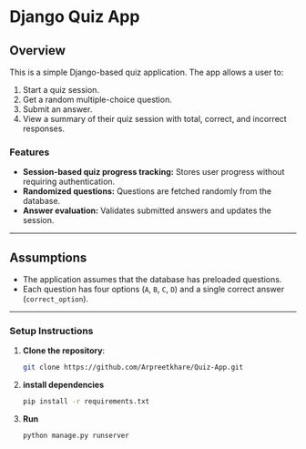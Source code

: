 # Django Quiz App

## Overview
This is a simple Django-based quiz application. The app allows a user to:
1. Start a quiz session.
2. Get a random multiple-choice question.
3. Submit an answer.
4. View a summary of their quiz session with total, correct, and incorrect responses.

### Features
- **Session-based quiz progress tracking:** Stores user progress without requiring authentication.
- **Randomized questions:** Questions are fetched randomly from the database.
- **Answer evaluation:** Validates submitted answers and updates the session.

---

## Assumptions
- The application assumes that the database has preloaded questions.
- Each question has four options (`A`, `B`, `C`, `D`) and a single correct answer (`correct_option`).

---



### Setup Instructions
1. **Clone the repository**:
   ```bash
   git clone https://github.com/Arpreetkhare/Quiz-App.git

2. **install dependencies**
    ```bash
    pip install -r requirements.txt

3. **Run**
    ```bash
    python manage.py runserver


